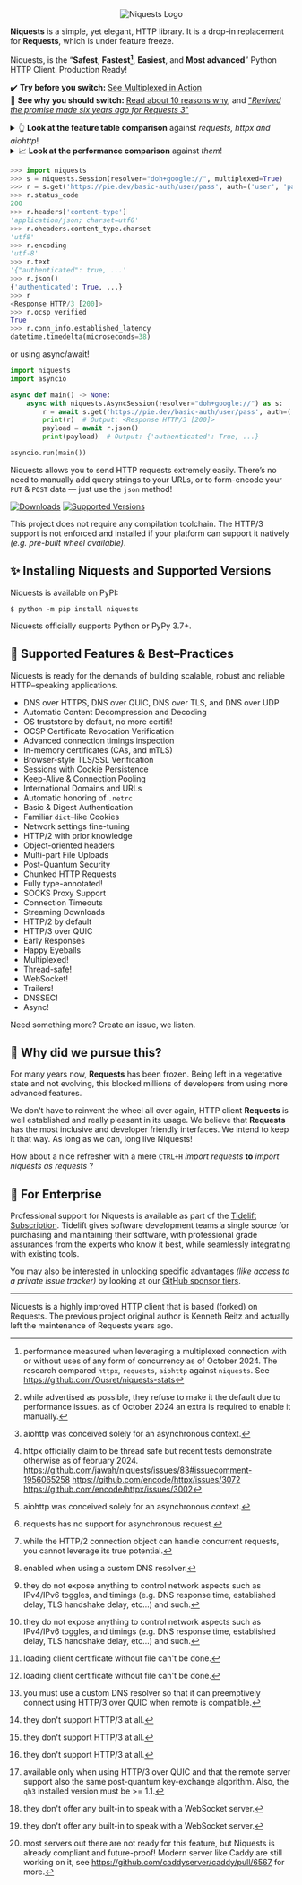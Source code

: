<div align="center">
    <img src="https://user-images.githubusercontent.com/9326700/282852138-160f32e9-e6cf-495f-b39d-99891602acf9.png" alt="Niquests Logo"/>
</div>

**Niquests** is a simple, yet elegant, HTTP library. It is a drop-in replacement for **Requests**, which is under feature freeze.

Niquests, is the “**Safest**, **Fastest[^10]**, **Easiest**, and **Most advanced**” Python HTTP Client. Production Ready!

✔️ **Try before you switch:** [See Multiplexed in Action](https://replit.com/@ahmedtahri4/Python#main.py)<br>
📖 **See why you should switch:** [Read about 10 reasons why](https://medium.com/@ahmed.tahri/10-reasons-you-should-quit-your-http-client-98fd4c94bef3), and ["_Revived the promise made six years ago for Requests 3_"](https://medium.com/@ahmed.tahri/revived-the-promise-made-six-years-ago-for-requests-3-37b440e6a064)

<details>
  <summary>👆 <b>Look at the feature table comparison</b> against <i>requests, httpx and aiohttp</i>!</summary>

| Feature                             |    niquests    | requests  |     httpx     | aiohttp       |
|-------------------------------------|:--------------:|:---------:|:-------------:|---------------|
| `HTTP/1.1`                          |       ✅        |     ✅     |       ✅       | ✅             |
| `HTTP/2`                            |       ✅        |     ❌     |     ✅[^7]     | ❌             |
| `HTTP/3 over QUIC`                  |       ✅        |     ❌     |       ❌       | ❌             |
| `Synchronous`                       |       ✅        |     ✅     |       ✅       | _N/A_[^1]     |
| `Asynchronous`                      |       ✅        |     ❌     |       ✅       | ✅             |
| `Thread Safe`                       |       ✅        |     ✅     |     ❌[^5]     | _N/A_[^1]     |
| `Task Safe`                         |       ✅        | _N/A_[^2] |       ✅       | ✅             |
| `OS Trust Store`                    |       ✅        |     ❌     |       ❌       | ❌             |
| `Multiplexing`                      |       ✅        |     ❌     | _Limited_[^3] | ❌             |
| `DNSSEC`                            |     ✅[^11]     |     ❌     |       ❌       | ❌             |
| `Customizable DNS Resolution`       |       ✅        |     ❌     |       ❌       | ✅             |
| `DNS over HTTPS`                    |       ✅        |     ❌     |       ❌       | ❌             |
| `DNS over QUIC`                     |       ✅        |     ❌     |       ❌       | ❌             |
| `DNS over TLS`                      |       ✅        |     ❌     |       ❌       | ❌             |
| `Multiple DNS Resolver`             |       ✅        |     ❌     |       ❌       | ❌             |
| `Network Fine Tuning & Inspect`     |       ✅        |     ❌     | _Limited_[^6] | _Limited_[^6] |
| `Certificate Revocation Protection` |       ✅        |     ❌     |       ❌       | ❌             |
| `Session Persistence`               |       ✅        |     ✅     |       ✅       | ✅             |
| `In-memory Certificate CA & mTLS`   |       ✅        |     ❌     | _Limited_[^4] | _Limited_[^4] |
| `SOCKS 4/5 Proxies`                 |       ✅        |     ✅     |       ✅       | ❌             |
| `HTTP/HTTPS Proxies`                |       ✅        |     ✅     |       ✅       | ✅             |
| `TLS-in-TLS Support`                |       ✅        |     ✅     |       ✅       | ✅             |
| `Direct HTTP/3 Negotiation`         |     ✅[^9]      |  N/A[^8]  |    N/A[^8]    | N/A[^8]       |
| `Happy Eyeballs`                    |       ✅        |     ❌     |       ❌       | ✅             |
| `Package / SLSA Signed`             |       ✅        |     ❌     |       ❌       | ✅             |
| `HTTP/2 with prior knowledge (h2c)` |       ✅        |     ❌     |       ✅       | ❌             |
| `Post-Quantum Security`             | _Limited_[^12] |     ❌     |       ❌       | ❌             |
| `HTTP Trailers`                     |       ✅        |     ❌     |       ❌       | ❌             |
| `Early Responses`                   |       ✅        |     ❌     |       ❌       | ❌             |
| `WebSocket over HTTP/1`             |       ✅        |  ❌[^14]   |    ❌[^14]     | ✅             |
| `WebSocket over HTTP/2 and HTTP/3`  |     ✅[^13]     |     ❌     |       ❌       | ❌             |
</details>

<details>
  <summary>📈 <b>Look at the performance comparison</b> against <i>them</i>!</summary>

_Scenario:_ Fetch a thousand requests using 10 tasks or threads, each with a hundred requests using a single pool of connection.

**High-Level APIs**

| Client   | Average Delay to Complete | Notes                        |
|----------|---------------------------|------------------------------|
| requests | 987 ms or ~1013 req/s     | ThreadPoolExecutor. HTTP/1.1 |
| httpx    | 720 ms or ~1389 req/s     | Asyncio. HTTP/2              |
| niquests | 340 ms or ~2941 req/s     | Asyncio. HTTP/2              |

**Simplified APIs**

| Client        | Average Delay to Complete | Notes                        |
|---------------|---------------------------|------------------------------|
| requests core | 643 ms or ~1555 req/s     | ThreadPoolExecutor. HTTP/1.1 |
| httpx core    | 530 ms or ~1886 req/s     | Asyncio. HTTP/2              |
| aiohttp       | 210 ms or ~4762 req/s     | Asyncio. HTTP/1.1            |
| niquests core | 170 ms or ~5882 req/s     | Asyncio. HTTP/2              |

Did you give up on HTTP/2 due to performance concerns? Think again! Do you realize that you can get 3 times faster with the same CPU if you ever switched to Niquests from Requests?
Multiplexing and response lazyness open up a wide range of possibilities! Want to learn more about the tests? scripts? reasoning?

Take a deeper look at https://github.com/Ousret/niquests-stats

⚠️ Do the responsible thing with this library and do not attempt DoS remote servers using its abilities.
</details>

```python
>>> import niquests
>>> s = niquests.Session(resolver="doh+google://", multiplexed=True)
>>> r = s.get('https://pie.dev/basic-auth/user/pass', auth=('user', 'pass'))
>>> r.status_code
200
>>> r.headers['content-type']
'application/json; charset=utf8'
>>> r.oheaders.content_type.charset
'utf8'
>>> r.encoding
'utf-8'
>>> r.text
'{"authenticated": true, ...'
>>> r.json()
{'authenticated': True, ...}
>>> r
<Response HTTP/3 [200]>
>>> r.ocsp_verified
True
>>> r.conn_info.established_latency
datetime.timedelta(microseconds=38)
```
or using async/await!
```python
import niquests
import asyncio

async def main() -> None:
    async with niquests.AsyncSession(resolver="doh+google://") as s:
        r = await s.get('https://pie.dev/basic-auth/user/pass', auth=('user', 'pass'), stream=True)
        print(r)  # Output: <Response HTTP/3 [200]>
        payload = await r.json()
        print(payload)  # Output: {'authenticated': True, ...}

asyncio.run(main())
```

Niquests allows you to send HTTP requests extremely easily. There’s no need to manually add query strings to your URLs, or to form-encode your `PUT` & `POST` data — just use the `json` method!

[![Downloads](https://img.shields.io/pypi/dm/niquests.svg)](https://pypistats.org/packages/niquests)
[![Supported Versions](https://img.shields.io/pypi/pyversions/niquests.svg)](https://pypi.org/project/niquests)

This project does not require any compilation toolchain. The HTTP/3 support is not enforced and installed if your platform can support it natively _(e.g. pre-built wheel available)_.

## ✨ Installing Niquests and Supported Versions

Niquests is available on PyPI:

```console
$ python -m pip install niquests
```

Niquests officially supports Python or PyPy 3.7+.

## 🚀 Supported Features & Best–Practices

Niquests is ready for the demands of building scalable, robust and reliable HTTP–speaking applications.

- DNS over HTTPS, DNS over QUIC, DNS over TLS, and DNS over UDP
- Automatic Content Decompression and Decoding
- OS truststore by default, no more certifi!
- OCSP Certificate Revocation Verification
- Advanced connection timings inspection
- In-memory certificates (CAs, and mTLS)
- Browser-style TLS/SSL Verification
- Sessions with Cookie Persistence
- Keep-Alive & Connection Pooling
- International Domains and URLs
- Automatic honoring of `.netrc`
- Basic & Digest Authentication
- Familiar `dict`–like Cookies
- Network settings fine-tuning
- HTTP/2 with prior knowledge
- Object-oriented headers
- Multi-part File Uploads
- Post-Quantum Security
- Chunked HTTP Requests
- Fully type-annotated!
- SOCKS Proxy Support
- Connection Timeouts
- Streaming Downloads
- HTTP/2 by default
- HTTP/3 over QUIC
- Early Responses
- Happy Eyeballs
- Multiplexed!
- Thread-safe!
- WebSocket!
- Trailers!
- DNSSEC!
- Async!

Need something more? Create an issue, we listen.

## 📝 Why did we pursue this?

For many years now, **Requests** has been frozen. Being left in a vegetative state and not evolving, this blocked millions of developers from using more advanced features.

We don't have to reinvent the wheel all over again, HTTP client **Requests** is well established and
really pleasant in its usage. We believe that **Requests** has the most inclusive and developer friendly interfaces.
We intend to keep it that way. As long as we can, long live Niquests!

How about a nice refresher with a mere `CTRL+H` _import requests_ **to** _import niquests as requests_ ?

## 💼 For Enterprise

Professional support for Niquests is available as part of the [Tidelift
Subscription](https://tidelift.com/subscription/pkg/pypi-niquests?utm_source=pypi-niquests&utm_medium=readme). Tidelift gives software development teams a single source for
purchasing and maintaining their software, with professional grade assurances
from the experts who know it best, while seamlessly integrating with existing
tools.

You may also be interested in unlocking specific advantages _(like access to a private issue tracker)_ by looking at our [GitHub sponsor tiers](https://github.com/sponsors/Ousret).

---

Niquests is a highly improved HTTP client that is based (forked) on Requests. The previous project original author is Kenneth Reitz and actually left the maintenance of Requests years ago.

[^1]: aiohttp was conceived solely for an asynchronous context.
[^2]: requests has no support for asynchronous request.
[^3]: while the HTTP/2 connection object can handle concurrent requests, you cannot leverage its true potential.
[^4]: loading client certificate without file can't be done.
[^5]: httpx officially claim to be thread safe but recent tests demonstrate otherwise as of february 2024. https://github.com/jawah/niquests/issues/83#issuecomment-1956065258 https://github.com/encode/httpx/issues/3072 https://github.com/encode/httpx/issues/3002
[^6]: they do not expose anything to control network aspects such as IPv4/IPv6 toggles, and timings (e.g. DNS response time, established delay, TLS handshake delay, etc...) and such.
[^7]: while advertised as possible, they refuse to make it the default due to performance issues. as of October 2024 an extra is required to enable it manually.
[^8]: they don't support HTTP/3 at all.
[^9]: you must use a custom DNS resolver so that it can preemptively connect using HTTP/3 over QUIC when remote is compatible.
[^10]: performance measured when leveraging a multiplexed connection with or without uses of any form of concurrency as of October 2024. The research compared `httpx`, `requests`, `aiohttp` against `niquests`. See https://github.com/Ousret/niquests-stats
[^11]: enabled when using a custom DNS resolver.
[^12]: available only when using HTTP/3 over QUIC and that the remote server support also the same post-quantum key-exchange algorithm. Also, the `qh3` installed version must be >= 1.1.
[^13]: most servers out there are not ready for this feature, but Niquests is already compliant and future-proof! Modern server like Caddy are still working on it, see https://github.com/caddyserver/caddy/pull/6567 for more.
[^14]: they don't offer any built-in to speak with a WebSocket server.
